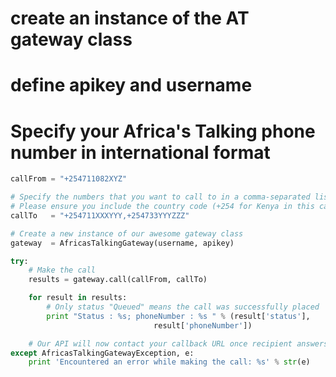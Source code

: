 # create an instance of the AT gateway class
# define apikey and username
# Specify your Africa's Talking phone number in international format

```python
callFrom = "+254711082XYZ"

# Specify the numbers that you want to call to in a comma-separated list
# Please ensure you include the country code (+254 for Kenya in this case, +256 Uganda)
callTo   = "+254711XXXYYY,+254733YYYZZZ"

# Create a new instance of our awesome gateway class
gateway  = AfricasTalkingGateway(username, apikey)

try:
    # Make the call
    results = gateway.call(callFrom, callTo)

    for result in results:
        # Only status "Queued" means the call was successfully placed
        print "Status : %s; phoneNumber : %s " % (result['status'], 
                                result['phoneNumber'])

    # Our API will now contact your callback URL once recipient answers the call!
except AfricasTalkingGatewayException, e:
    print 'Encountered an error while making the call: %s' % str(e)
```
